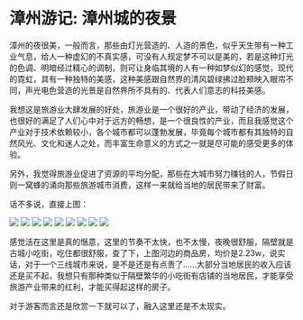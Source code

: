 # 漳州游记: 漳州城的夜景

漳州的夜很美，一般而言，那些由灯光营造的、人造的景色，似乎天生带有一种工业气息，给人一种虚幻的不真实感，可没有人规定梦不可以是美的，若是这种灯光的色调、明暗经过精心的调制，则可让身临其境的人有一种如梦似幻的感觉，现代的霓虹，具有一种独特的美感，这种美感跟自然界的清风碧绿拂过脸颊映入眼帘不同，声光电色营造的光景是自然界所不具有的、代表人们意志的科技美感。

我想这是旅游业大肆发展的好处，旅游业是一个很好的产业，带动了经济的发展，也很好的满足了人们心中对于远方的畅想，是一个很良性的产业，而且我感觉这个产业对于技术依赖较小，各个城市都可以蓬勃发展，毕竟每个城市都有其独特的自然风光、文化和迷人之处，而丰富生命意义的方式之一就是尽可能的感受更多的体验。

另外，我觉得旅游业促进了资源的平均分配，那些在大城市努力赚钱的人，节假日则一窝蜂的涌向那些旅游城市消费，这样一来就给当地的居民带来了财富。

话不多说，直接上图：

![](../../images/night1.jpg)
![](../../images/night2.jpg)
![](../../images/night3.jpg)
![](../../images/night4.jpg)
![](../../images/night5.jpg)
![](../../images/night6.jpg)
![](../../images/night7.jpg)
![](../../images/night8.jpg)
![](../../images/night3.jpg)

感觉活在这里是真的惬意，这里的节奏不太快，也不太慢，夜晚很舒服，隔壁就是古城小吃街，吃住都很舒服，查了下，上图河边的商品房，均价是2.23w，说实话，对于一个三线城市来说，是不是还是有点贵了……大部分当地居民的收入应该还是买不起，我想只有那种类似于隔壁繁华的小吃街有店铺的当地居民，才能享受旅游产业带来的红利，才能买得起这样的房子。

对于游客而言还是欣赏一下就可以了，融入这里还是不太现实。


